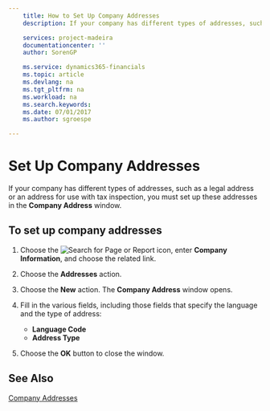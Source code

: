 ```yaml
---
    title: How to Set Up Company Addresses
    description: If your company has different types of addresses, such as a legal address or an address for use with tax inspection, you must set up these addresses in the **Company Address** window.

    services: project-madeira 
    documentationcenter: ''
    author: SorenGP

    ms.service: dynamics365-financials
    ms.topic: article
    ms.devlang: na
    ms.tgt_pltfrm: na
    ms.workload: na
    ms.search.keywords:
    ms.date: 07/01/2017
    ms.author: sgroespe

---
```

# Set Up Company Addresses
If your company has different types of addresses, such as a legal address or an address for use with tax inspection, you must set up these addresses in the **Company Address** window.  

## To set up company addresses  

1.  Choose the ![Search for Page or Report](../../media/ui-search/search_small.png "Search for Page or Report icon") icon, enter **Company Information**, and choose the related link.  
2.  Choose the **Addresses** action.  
3.  Choose the **New** action. The **Company Address** window opens.  
4.  Fill in the various fields, including those fields that specify the language and the type of address:  

    - **Language Code**  
    - **Address Type**  

5.  Choose the **OK** button to close the window.  

## See Also  
 [Company Addresses](company-addresses.md)
